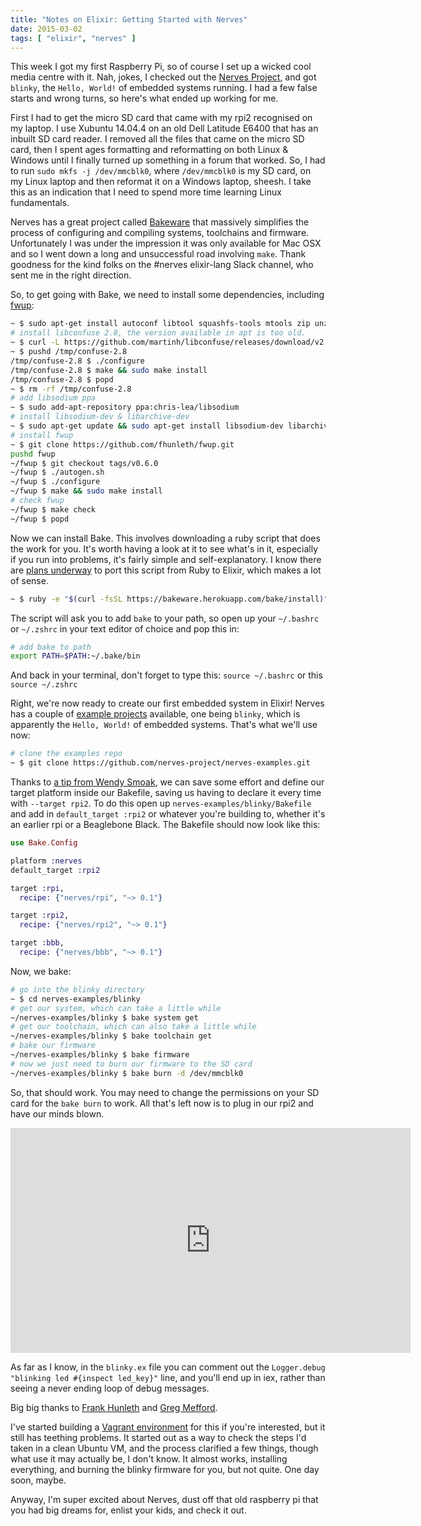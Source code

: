 ```yaml
---
title: "Notes on Elixir: Getting Started with Nerves"
date: 2015-03-02
tags: [ "elixir", "nerves" ]
---
```


This week I got my first Raspberry Pi, so of course I set up a wicked cool media
centre with it. Nah, jokes, I checked out the [Nerves Project][np], and got
`blinky`, the `Hello, World!` of embedded systems running.  I had a few false
starts and wrong turns, so here's what ended up working for me.

First I had to get the micro SD card that came with my rpi2 recognised on my
laptop. I use Xubuntu 14.04.4 on an old Dell Latitude E6400 that has an inbuilt
SD card reader. I removed all the files that came on the micro SD card, then I
spent ages formatting and reformatting on both Linux & Windows until I finally
turned up something in a forum that worked. So, I had to run `sudo mkfs -j /dev/mmcblk0`,
where `/dev/mmcblk0` is my SD card, on my Linux laptop and then
reformat it on a Windows laptop, sheesh. I take this as an indication that I
need to spend more time learning Linux fundamentals.

Nerves has a great project called [Bakeware][bake] that massively simplifies the
process of configuring and compiling systems, toolchains and firmware.
Unfortunately I was under the impression it was only available for Mac OSX and so
I went down a long and unsuccessful road involving `make`.  Thank goodness for
the kind folks on the #nerves elixir-lang Slack channel, who sent me in the
right direction.

So, to get going with Bake, we need to install some dependencies, including [fwup][fwup]:

```bash
~ $ sudo apt-get install autoconf libtool squashfs-tools mtools zip unzip
# install libconfuse 2.8, the version available in apt is too old.
~ $ curl -L https://github.com/martinh/libconfuse/releases/download/v2.8/confuse-2.8.tar.gz | tar -xz -C /tmp
~ $ pushd /tmp/confuse-2.8
/tmp/confuse-2.8 $ ./configure
/tmp/confuse-2.8 $ make && sudo make install
/tmp/confuse-2.8 $ popd
~ $ rm -rf /tmp/confuse-2.8
# add libsodium ppa
~ $ sudo add-apt-repository ppa:chris-lea/libsodium
# install libsodium-dev & libarchive-dev
~ $ sudo apt-get update && sudo apt-get install libsodium-dev libarchive-dev
# install fwup
~ $ git clone https://github.com/fhunleth/fwup.git
pushd fwup
~/fwup $ git checkout tags/v0.6.0
~/fwup $ ./autogen.sh
~/fwup $ ./configure
~/fwup $ make && sudo make install
# check fwup
~/fwup $ make check
~/fwup $ popd
```

Now we can install Bake. This involves downloading a ruby script that does the work for you. It's worth having a look at it to see what's in it, especially if you run into problems, it's fairly simple and self-explanatory. I know there are [plans underway][plans] to port this script from Ruby to Elixir, which makes a lot of sense.

```bash
~ $ ruby -e "$(curl -fsSL https://bakeware.herokuapp.com/bake/install)"
```

The script will ask you to add `bake` to your path, so open up your `~/.bashrc` or `~/.zshrc` in your text editor of choice and pop this in:

```bash
# add bake to path
export PATH=$PATH:~/.bake/bin
```

And back in your terminal, don't forget to type this: `source ~/.bashrc` or this `source ~/.zshrc`

Right, we're now ready to create our first embedded system in Elixir!
Nerves has a couple of [example projects][ep] available, one being `blinky`,
which is apparently the `Hello, World!` of embedded systems.  That's what
we'll use now:

```bash
# clone the examples repo
~ $ git clone https://github.com/nerves-project/nerves-examples.git
```

Thanks to [a tip from Wendy Smoak][ws], we can save some effort and
define our target platform inside our Bakefile, saving us having to declare it every time with `--target rpi2`.
To do this open up `nerves-examples/blinky/Bakefile` and add in `default_target :rpi2` or whatever you're building to, whether it's an earlier rpi or a Beaglebone Black.  The Bakefile should now look like this:

```elixir
use Bake.Config

platform :nerves
default_target :rpi2

target :rpi,
  recipe: {"nerves/rpi", "~> 0.1"}

target :rpi2,
  recipe: {"nerves/rpi2", "~> 0.1"}

target :bbb,
  recipe: {"nerves/bbb", "~> 0.1"}
```

Now, we bake:
```bash
# go into the blinky directory
~ $ cd nerves-examples/blinky
# get our system, which can take a little while
~/nerves-examples/blinky $ bake system get
# get our toolchain, which can also take a little while
~/nerves-examples/blinky $ bake toolchain get
# bake our firmware
~/nerves-examples/blinky $ bake firmware
# now we just need to burn our firmware to the SD card
~/nerves-examples/blinky $ bake burn -d /dev/mmcblk0
```

So, that should work.  You may need to change the permissions on your SD card for the
`bake burn` to work.  All that's left now is to plug in our rpi2 and have our minds
blown.

<iframe width="640" height="360" src="https://www.youtube.com/embed/txqA3c49iPo" frameborder="0"> </iframe>

As far as I know, in the `blinky.ex` file you can comment out the `Logger.debug "blinking led #{inspect led_key}"` line, and you'll end up in iex, rather than seeing a never ending loop of debug messages.

Big big thanks to [Frank Hunleth][fh] and [Greg Mefford][gm].

I've started building a [Vagrant environment][vagrant] for this if you're interested, but it still has teething problems.  It started out as a way to check the steps I'd taken in a clean Ubuntu VM, and the process clarified a few things, though what use it may actually be, I don't know. It almost works, installing everything, and burning the blinky firmware for you, but not quite. One day soon, maybe.

Anyway, I'm super excited about Nerves, dust off that old raspberry pi that you had big dreams for, enlist your kids, and check it out.

[np]: http://nerves-project.org/
[bake]: http://www.bakeware.io/
[fwup]: http://github.com/fhunleth/fwup
[ep]: https://github.com/nerves-project/nerves-examples
[plans]: https://github.com/bakeware/bake/issues/1
[ws]: http://wsmoak.net/2016/01/11/embedded-elixir-nerves-bake.html
[fh]: https://twitter.com/fhunleth
[gm]: http://www.gregmefford.com/
[vagrant]: https://github.com/bordeltabernacle/vagrant-nerves
